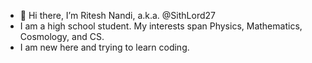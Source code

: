 - 👋 Hi there, I’m Ritesh Nandi, a.k.a. @SithLord27
- I am a high school student. My interests span Physics, Mathematics, Cosmology, and CS.
- I am new here and trying to learn coding.
<!---
SithLord27/SithLord27 is a ✨ special ✨ repository because its `README.md` (this file) appears on your GitHub profile.
You can click the Preview link to take a look at your changes.
--->
